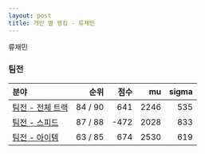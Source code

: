```yaml
---
layout: post
title: 개인 별 랭킹 - 류재민
---
```


류재민


### 팀전

| 분야 | 순위 | 점수 | mu | sigma |
|:---|---:|---:|---:|---:|
| [팀전 - 전체 트랙](../team-full) | 84 / 90 | 641 | 2246 | 535 |
| [팀전 - 스피드](../team-speed) | 87 / 88 | -472 | 2028 | 833 |
| [팀전 - 아이템](../team-item) | 63 / 85 | 674 | 2530 | 619 |
